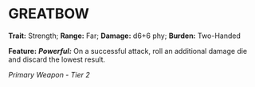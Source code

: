 # GREATBOW

**Trait:** Strength; **Range:** Far; **Damage:** d6+6 phy; **Burden:** Two-Handed

**Feature:** ***Powerful:*** On a successful attack, roll an additional damage die and discard the lowest result.

*Primary Weapon - Tier 2*